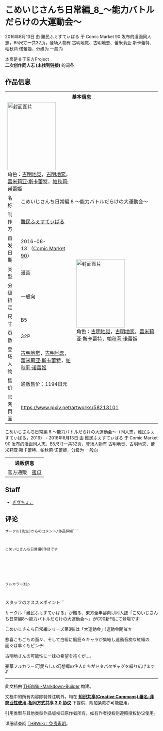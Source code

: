 # こめいじさんち日常編_8_～能力バトルだらけの大運動会～

<!-- source html: G:\repos\THBWiki-Markdown-Builder\THBWikiMarkdown\Temp\main\8\86\ns0%3A%E3%81%93%E3%82%81%E3%81%84%E3%81%98%E3%81%95%E3%82%93%E3%81%A1%E6%97%A5%E5%B8%B8%E7%B7%A8_8_%EF%BD%9E%E8%83%BD%E5%8A%9B%E3%83%90%E3%83%88%E3%83%AB%E3%81%A0%E3%82%89%E3%81%91%E3%81%AE%E5%A4%A7%E9%81%8B%E5%8B%95%E4%BC%9A%EF%BD%9E.html -->

2016年8月13日 由 難民ふぇすてぃばる 于 Comic Market 90 发布的漫画同人志，B5尺寸一共32页，登场人物有 古明地觉、古明地恋、蕾米莉亚·斯卡蕾特、帕秋莉·诺蕾姬，分级为 一般向

本页是关于东方Project  
 **二次创作同人志 (未找到链接)** 的词条

## 作品信息

<table><tbody><tr><th colspan="3">基本信息</th></tr><tr><td class="cover-artwork-mobile" colspan="2"><a href="/%E6%96%87%E4%BB%B6:%E3%81%93%E3%82%81%E3%81%84%E3%81%98%E3%81%95%E3%82%93%E3%81%A1%E6%97%A5%E5%B8%B8%E7%B7%A8_8_%EF%BD%9E%E8%83%BD%E5%8A%9B%E3%83%90%E3%83%88%E3%83%AB%E3%81%A0%E3%82%89%E3%81%91%E3%81%AE%E5%A4%A7%E9%81%8B%E5%8B%95%E4%BC%9A%EF%BD%9E%E5%B0%81%E9%9D%A2.jpg" class="image" title="封面图片"><img alt="封面图片" src="https://upload.thwiki.cc/thumb/b/b1/%E3%81%93%E3%82%81%E3%81%84%E3%81%98%E3%81%95%E3%82%93%E3%81%A1%E6%97%A5%E5%B8%B8%E7%B7%A8_8_%EF%BD%9E%E8%83%BD%E5%8A%9B%E3%83%90%E3%83%88%E3%83%AB%E3%81%A0%E3%82%89%E3%81%91%E3%81%AE%E5%A4%A7%E9%81%8B%E5%8B%95%E4%BC%9A%EF%BD%9E%E5%B0%81%E9%9D%A2.jpg/159px-%E3%81%93%E3%82%81%E3%81%84%E3%81%98%E3%81%95%E3%82%93%E3%81%A1%E6%97%A5%E5%B8%B8%E7%B7%A8_8_%EF%BD%9E%E8%83%BD%E5%8A%9B%E3%83%90%E3%83%88%E3%83%AB%E3%81%A0%E3%82%89%E3%81%91%E3%81%AE%E5%A4%A7%E9%81%8B%E5%8B%95%E4%BC%9A%EF%BD%9E%E5%B0%81%E9%9D%A2.jpg" decoding="async" loading="lazy" width="159" height="224" srcset="https://upload.thwiki.cc/thumb/b/b1/%E3%81%93%E3%82%81%E3%81%84%E3%81%98%E3%81%95%E3%82%93%E3%81%A1%E6%97%A5%E5%B8%B8%E7%B7%A8_8_%EF%BD%9E%E8%83%BD%E5%8A%9B%E3%83%90%E3%83%88%E3%83%AB%E3%81%A0%E3%82%89%E3%81%91%E3%81%AE%E5%A4%A7%E9%81%8B%E5%8B%95%E4%BC%9A%EF%BD%9E%E5%B0%81%E9%9D%A2.jpg/238px-%E3%81%93%E3%82%81%E3%81%84%E3%81%98%E3%81%95%E3%82%93%E3%81%A1%E6%97%A5%E5%B8%B8%E7%B7%A8_8_%EF%BD%9E%E8%83%BD%E5%8A%9B%E3%83%90%E3%83%88%E3%83%AB%E3%81%A0%E3%82%89%E3%81%91%E3%81%AE%E5%A4%A7%E9%81%8B%E5%8B%95%E4%BC%9A%EF%BD%9E%E5%B0%81%E9%9D%A2.jpg 1.5x, https://upload.thwiki.cc/thumb/b/b1/%E3%81%93%E3%82%81%E3%81%84%E3%81%98%E3%81%95%E3%82%93%E3%81%A1%E6%97%A5%E5%B8%B8%E7%B7%A8_8_%EF%BD%9E%E8%83%BD%E5%8A%9B%E3%83%90%E3%83%88%E3%83%AB%E3%81%A0%E3%82%89%E3%81%91%E3%81%AE%E5%A4%A7%E9%81%8B%E5%8B%95%E4%BC%9A%EF%BD%9E%E5%B0%81%E9%9D%A2.jpg/317px-%E3%81%93%E3%82%81%E3%81%84%E3%81%98%E3%81%95%E3%82%93%E3%81%A1%E6%97%A5%E5%B8%B8%E7%B7%A8_8_%EF%BD%9E%E8%83%BD%E5%8A%9B%E3%83%90%E3%83%88%E3%83%AB%E3%81%A0%E3%82%89%E3%81%91%E3%81%AE%E5%A4%A7%E9%81%8B%E5%8B%95%E4%BC%9A%EF%BD%9E%E5%B0%81%E9%9D%A2.jpg 2x" data-file-width="638" data-file-height="900"></a><div class="cover-char">角色：<a href="./古明地觉.md" title="古明地觉">古明地觉</a>，<a href="./古明地恋.md" title="古明地恋">古明地恋</a>，<a href="./蕾米莉亚·斯卡蕾特.md" title="蕾米莉亚·斯卡蕾特">蕾米莉亚·斯卡蕾特</a>，<a href="./帕秋莉·诺蕾姬.md" title="帕秋莉·诺蕾姬">帕秋莉·诺蕾姬</a></div></td>
</tr><tr><td class="label">名称</td><td colspan="2"> こめいじさんち日常編 8 ～能力バトルだらけの大運動会～ </td></tr><tr><td class="label">制作方</td><td><a href="./難民ふぇすてぃばる.md" title="難民ふぇすてぃばる">難民ふぇすてぃばる</a></td><td class="cover-artwork" rowspan="8" style="min-width:224px;"><a href="/%E6%96%87%E4%BB%B6:%E3%81%93%E3%82%81%E3%81%84%E3%81%98%E3%81%95%E3%82%93%E3%81%A1%E6%97%A5%E5%B8%B8%E7%B7%A8_8_%EF%BD%9E%E8%83%BD%E5%8A%9B%E3%83%90%E3%83%88%E3%83%AB%E3%81%A0%E3%82%89%E3%81%91%E3%81%AE%E5%A4%A7%E9%81%8B%E5%8B%95%E4%BC%9A%EF%BD%9E%E5%B0%81%E9%9D%A2.jpg" class="image" title="封面图片"><img alt="封面图片" src="https://upload.thwiki.cc/thumb/b/b1/%E3%81%93%E3%82%81%E3%81%84%E3%81%98%E3%81%95%E3%82%93%E3%81%A1%E6%97%A5%E5%B8%B8%E7%B7%A8_8_%EF%BD%9E%E8%83%BD%E5%8A%9B%E3%83%90%E3%83%88%E3%83%AB%E3%81%A0%E3%82%89%E3%81%91%E3%81%AE%E5%A4%A7%E9%81%8B%E5%8B%95%E4%BC%9A%EF%BD%9E%E5%B0%81%E9%9D%A2.jpg/159px-%E3%81%93%E3%82%81%E3%81%84%E3%81%98%E3%81%95%E3%82%93%E3%81%A1%E6%97%A5%E5%B8%B8%E7%B7%A8_8_%EF%BD%9E%E8%83%BD%E5%8A%9B%E3%83%90%E3%83%88%E3%83%AB%E3%81%A0%E3%82%89%E3%81%91%E3%81%AE%E5%A4%A7%E9%81%8B%E5%8B%95%E4%BC%9A%EF%BD%9E%E5%B0%81%E9%9D%A2.jpg" decoding="async" loading="lazy" width="159" height="224" srcset="https://upload.thwiki.cc/thumb/b/b1/%E3%81%93%E3%82%81%E3%81%84%E3%81%98%E3%81%95%E3%82%93%E3%81%A1%E6%97%A5%E5%B8%B8%E7%B7%A8_8_%EF%BD%9E%E8%83%BD%E5%8A%9B%E3%83%90%E3%83%88%E3%83%AB%E3%81%A0%E3%82%89%E3%81%91%E3%81%AE%E5%A4%A7%E9%81%8B%E5%8B%95%E4%BC%9A%EF%BD%9E%E5%B0%81%E9%9D%A2.jpg/238px-%E3%81%93%E3%82%81%E3%81%84%E3%81%98%E3%81%95%E3%82%93%E3%81%A1%E6%97%A5%E5%B8%B8%E7%B7%A8_8_%EF%BD%9E%E8%83%BD%E5%8A%9B%E3%83%90%E3%83%88%E3%83%AB%E3%81%A0%E3%82%89%E3%81%91%E3%81%AE%E5%A4%A7%E9%81%8B%E5%8B%95%E4%BC%9A%EF%BD%9E%E5%B0%81%E9%9D%A2.jpg 1.5x, https://upload.thwiki.cc/thumb/b/b1/%E3%81%93%E3%82%81%E3%81%84%E3%81%98%E3%81%95%E3%82%93%E3%81%A1%E6%97%A5%E5%B8%B8%E7%B7%A8_8_%EF%BD%9E%E8%83%BD%E5%8A%9B%E3%83%90%E3%83%88%E3%83%AB%E3%81%A0%E3%82%89%E3%81%91%E3%81%AE%E5%A4%A7%E9%81%8B%E5%8B%95%E4%BC%9A%EF%BD%9E%E5%B0%81%E9%9D%A2.jpg/317px-%E3%81%93%E3%82%81%E3%81%84%E3%81%98%E3%81%95%E3%82%93%E3%81%A1%E6%97%A5%E5%B8%B8%E7%B7%A8_8_%EF%BD%9E%E8%83%BD%E5%8A%9B%E3%83%90%E3%83%88%E3%83%AB%E3%81%A0%E3%82%89%E3%81%91%E3%81%AE%E5%A4%A7%E9%81%8B%E5%8B%95%E4%BC%9A%EF%BD%9E%E5%B0%81%E9%9D%A2.jpg 2x" data-file-width="638" data-file-height="900"></a><div class="cover-char">角色：<a href="./古明地觉.md" title="古明地觉">古明地觉</a>，<a href="./古明地恋.md" title="古明地恋">古明地恋</a>，<a href="./蕾米莉亚·斯卡蕾特.md" title="蕾米莉亚·斯卡蕾特">蕾米莉亚·斯卡蕾特</a>，<a href="./帕秋莉·诺蕾姬.md" title="帕秋莉·诺蕾姬">帕秋莉·诺蕾姬</a></div></td>
</tr><tr><td class="label">首发日期</td><td>2016-08-13&#160;（<a href="/展会作品列表?e=Comic+Market%2390">Comic Market 90</a>）</td></tr><tr><td class="label">类型</td><td>漫画</td></tr><tr><td class="label">分级指定</td><td>一般向</td></tr><tr><td class="label">尺寸</td><td>B5</td></tr><tr><td class="label">页数</td><td>32P</td></tr><tr><td class="label">登场人物</td><td><a href="./古明地觉.md" title="古明地觉">古明地觉</a>，<a href="./古明地恋.md" title="古明地恋">古明地恋</a>，<a href="./蕾米莉亚·斯卡蕾特.md" title="蕾米莉亚·斯卡蕾特">蕾米莉亚·斯卡蕾特</a>，<a href="./帕秋莉·诺蕾姬.md" title="帕秋莉·诺蕾姬">帕秋莉·诺蕾姬</a></td></tr><tr><td class="label">售价</td><td>通贩售价：1194日元</td></tr>
<tr><td class="label">官网页面</td><td colspan="2"><a rel="nofollow" class="external free" href="https://www.pixiv.net/artworks/58213101">https://www.pixiv.net/artworks/58213101</a></td></tr></tbody></table>

こめいじさんち日常編 8 ～能力バトルだらけの大運動会～（同人志，難民ふぇすてぃばる，2016） - 2016年8月13日 由 難民ふぇすてぃばる 于 Comic Market 90 发布的漫画同人志，B5尺寸一共32页，登场人物有 古明地觉、古明地恋、蕾米莉亚·斯卡蕾特、帕秋莉·诺蕾姬，分级为 一般向

<table><tbody><tr><th colspan="3">通贩信息</th></tr><tr><td class="label">官方通贩</td><td colspan="2"><a rel="nofollow" class="external text" href="https://www.melonbooks.co.jp/detail/detail.php?product_id=173365">蜜瓜</a></td></tr></tbody></table>



## Staff
- [ぎヴちょこ](./ぎヴちょこ.md)


## 评论
```
サークル(先生)からのコメント/作品詳細```


  
こめいじさんち日常編8作目です  

  

  

  

フルカラー32p
  


```
スタッフのオススメポイント```


  
サークル「難民ふぇすてぃばる」が贈る、東方全年齢向け同人誌「こめいじさんち日常編8～能力バトルだらけの大運動会～」がC90新刊にて登場です!  

こめいじさんち日常編シリーズ第8弾は「大運動会」!運動会開催☆  

悲喜こもごもの面々、そして白組に脳筋☆キャラが集結し運動音痴な紅組の面々は早くもピンチ!  

古明地さんの可能性に一抹の希望を抱くが…。  

豪華フルカラー!可愛らしい幻想郷の住人たちがドタバタギャグを繰り広げます♪
  


  
  

  





---

此文档由 [THBWiki-Markdown-Builder](https://github.com/Delsin-Yu/THBWiki-Markdown-Builder) 构建。

文档中的所有内容除特殊注明外，均在 [**知识共享(Creative Commons) 署名-非商业性使用-相同方式共享 3.0 协议**](https://creativecommons.org/licenses/by-sa/3.0/deed.zh-hans) 下提供，附加条款亦可能应用。

引用类型与其他类型作品版权归原作者所有，如有作者授权则遵照授权协议使用。

详细请查阅 [THBWiki：免责声明](https://thbwiki.cc/THBWiki:%E5%85%8D%E8%B4%A3%E5%A3%B0%E6%98%8E)。

